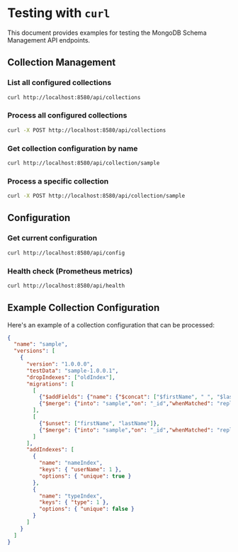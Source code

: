 # Testing with ``curl``

This document provides examples for testing the MongoDB Schema Management API endpoints.

## Collection Management

### List all configured collections
```sh
curl http://localhost:8580/api/collections
```

### Process all configured collections
```sh
curl -X POST http://localhost:8580/api/collections
```

### Get collection configuration by name
```sh
curl http://localhost:8580/api/collection/sample
```

### Process a specific collection
```sh
curl -X POST http://localhost:8580/api/collection/sample
```

## Configuration

### Get current configuration
```sh
curl http://localhost:8580/api/config
```

### Health check (Prometheus metrics)
```sh
curl http://localhost:8580/api/health
```

## Example Collection Configuration

Here's an example of a collection configuration that can be processed:

```json
{
  "name": "sample",
  "versions": [
    {
      "version": "1.0.0.0",
      "testData": "sample-1.0.0.1",
      "dropIndexes": ["oldIndex"],
      "migrations": [
        [
          {"$addFields": {"name": {"$concat": ["$firstName", " ", "$lastName"]}}},
          {"$merge": {"into": "sample","on": "_id","whenMatched": "replace","whenNotMatched": "discard"}}
        ],
        [
          {"$unset": ["firstName", "lastName"]},
          {"$merge": {"into": "sample","on": "_id","whenMatched": "replace","whenNotMatched": "discard"}}
        ]
      ],
      "addIndexes": [
        {
          "name": "nameIndex",
          "keys": { "userName": 1 },
          "options": { "unique": true }
        },
        {
          "name": "typeIndex",
          "keys": { "type": 1 },
          "options": { "unique": false }
        }
      ]
    }
  ]
}
```

